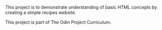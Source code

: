 This project is to demonstrate understanding of basic HTML concepts by creating a simple recipes website.

This project is part of The Odin Project Curriculum.